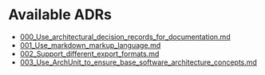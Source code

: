 # Available ADRs

   * [000_Use_architectural_decision_records_for_documentation.md](000_Use_architectural_decision_records_for_documentation.md) 
   * [001_Use_markdown_markup_language.md](001_Use_markdown_markup_language.md) 
   * [002_Support_different_export_formats.md](002_Support_different_export_formats.md) 
   * [003_Use_ArchUnit_to_ensure_base_software_architecture_concepts.md](003_Use_ArchUnit_to_ensure_base_software_architecture_concepts.md) 
